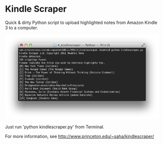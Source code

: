 
Kindle Scraper
==============

Quick & dirty Python script to upload highlighted notes from Amazon Kindle 3 to a computer.

![](screenshot.png)

Just run 'python kindlescraper.py' from Terminal.

For more information, see http://www.princeton.edu/~saha/kindlescraper/
